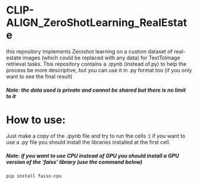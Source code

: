 # CLIP-ALIGN_ZeroShotLearning_RealEstate
this repository Implements Zeroshot learning on a custom dataset of real-estate images (which could be replaced with any data) for TextToImage retrieval tasks. This repository contains a .ipynb (instead of.py) to help the process be more descriptive, but you can use it in .py format too (if you only want to see the final result)
##### Note: the data used is private and cannot be shared but there is no limit to it

# How to use:
Just make a copy of the .ipynb file and try to run the cells :) if you want to use a .py file you should install the libraries installed at the first cell.
##### Note: if you want to use CPU instead of GPU you should install a GPU version of the 'faiss' library (use the command below)

```bash
pip install faiss-cpu 
```
